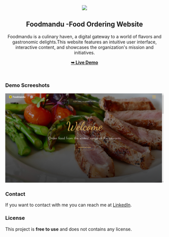 <div align="center">
<img src="./images/logo.png" style="width: 240px;" />

  <h2 align="center">Foodmandu -Food Ordering Website </h2>

Foodmandu is a culinary haven, a digital gateway to a world of flavors and gastronomic delights.This website features an intuitive user interface,
interactive content, and showcases the organization's
mission and initiatives.

<a href="https://foodmandunepal.netlify.app//"><strong>➥ Live Demo</strong></a>

</div>

<br />

### Demo Screeshots

![Foodmandu Desktop Demo](./images/foodmandu.png "Desktop Demo")

### Contact

If you want to contact with me you can reach me at [LinkedIn](https://www.linkedin.com/in/stha-rabin/).

### License

This project is **free to use** and does not contains any license.
